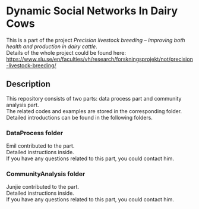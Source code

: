 # Dynamic Social Networks In Dairy Cows
This is a part of the project *Precision livestock breeding – improving both health and production in dairy cattle*.  
Details of the whole project could be found here: https://www.slu.se/en/faculties/vh/research/forskningsprojekt/not/precision-livestock-breeding/  
## Description
This repository consists of two parts: data process part and community analysis part.     
The related codes and examples are stored in the corresponding folder.  
Detailed introductions can be found in the following folders.   

### DataProcess folder
Emil contributed to the part.  
Detailed instructions inside.  
If you have any questions related to this part, you could contact him.

### CommunityAnalysis folder
Junjie contributed to the part.  
Detailed instructions inside.  
If you have any questions related to this part, you could contact him.
